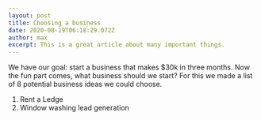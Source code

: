 ```yaml
---
layout: post
title: Choosing a business
date: 2020-08-19T06:18:29.072Z
author: max
excerpt: This is a great article about many important things.
---
```

We have our goal: start a business that makes $30k in three months. Now the fun part comes, what business should we start? For this we made a list of 8 potential business ideas we could choose.

1. Rent a Ledge
2. Window washing lead generation